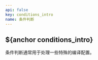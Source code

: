 ```yaml
---
api: false
key: conditions_intro
name: 条件判断
---
```


## ${anchor conditions_intro}

条件判断通常用于处理一些特殊的编译配置。
